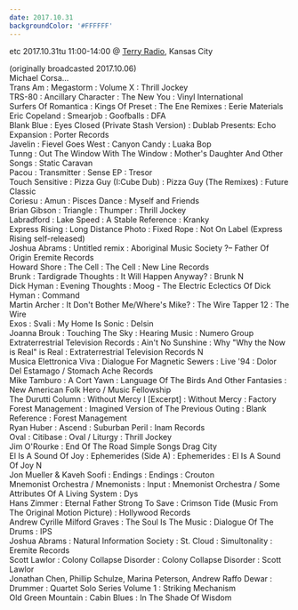 ```yaml
---
date: 2017.10.31
backgroundColor: '#FFFFFF'
---
```


etc 2017.10.31tu 11:00-14:00 @ [Terry Radio](http://www.terryradio.biz/), Kansas City  

(originally broadcasted 2017.10.06)  
Michael Corsa...  
Trans Am : Megastorm : Volume X : Thrill Jockey  
TRS-80 : Ancillary Character : The New You : Vinyl International  
Surfers Of Romantica : Kings Of Preset : The Ene Remixes : Eerie Materials  
Eric Copeland : Smearjob : Goofballs : DFA  
Blank Blue : Eyes Closed (Private Stash Version) : Dublab Presents: Echo Expansion : Porter Records  
Javelin : Fievel Goes West : Canyon Candy : Luaka Bop  
Tunng : Out The Window With The Window : Mother's Daughter And Other Songs : Static Caravan  
Pacou : Transmitter : Sense EP : Tresor  
Touch Sensitive : Pizza Guy (I:Cube Dub) : Pizza Guy (The Remixes) : Future Classic  
Coriesu : Amun : Pisces Dance : Myself and Friends  
Brian Gibson : Triangle : Thumper : Thrill Jockey  
Labradford : Lake Speed : A Stable Reference : Kranky  
Express Rising : Long Distance Photo : Fixed Rope : Not On Label (Express Rising self-released)  
Joshua Abrams : Untitled remix : Aboriginal Music Society ?– Father Of Origin Eremite Records  
Howard Shore : The Cell : The Cell : New Line Records  
Brunk : Tardigrade Thoughts : It Will Happen Anyway? : Brunk N  
Dick Hyman : Evening Thoughts : Moog - The Electric Eclectics Of Dick Hyman : Command  
Martin Archer : It Don't Bother Me/Where's Mike? : The Wire Tapper 12 : The Wire  
Exos : Svali : My Home Is Sonic : Delsin  
Joanna Brouk : Touching The Sky : Hearing Music : Numero Group  
Extraterrestrial Television Records : Ain't No Sunshine : Why "Why the Now is Real" is Real : Extraterrestrial Television Records N  
Musica Elettronica Viva : Dialogue For Magnetic Sewers : Live '94 : Dolor Del Estamago / Stomach Ache Records  
Mike Tamburo : A Cort Yawn : Language Of The Birds And Other Fantasies : New American Folk Hero / Music Fellowship  
The Durutti Column : Without Mercy I \[Excerpt\] : Without Mercy : Factory  
Forest Management : Imagined Version of The Previous Outing : Blank Reference : Forest Management  
Ryan Huber : Ascend : Suburban Peril : Inam Records  
Oval : Citibase : Oval / Liturgy : Thrill Jockey  
Jim O'Rourke : End Of The Road Simple Songs Drag City  
El Is A Sound Of Joy : Ephemerides (Side A) : Ephemerides : El Is A Sound Of Joy N  
Jon Mueller & Kaveh Soofi : Endings : Endings : Crouton  
Mnemonist Orchestra / Mnemonists : Input : Mnemonist Orchestra / Some Attributes Of A Living System : Dys  
Hans Zimmer : Eternal Father Strong To Save : Crimson Tide (Music From The Original Motion Picture) : Hollywood Records  
Andrew Cyrille Milford Graves : The Soul Is The Music : Dialogue Of The Drums : IPS  
Joshua Abrams : Natural Information Society : St. Cloud : Simultonality : Eremite Records  
Scott Lawlor : Colony Collapse Disorder : Colony Collapse Disorder : Scott Lawlor  
Jonathan Chen, Phillip Schulze, Marina Peterson, Andrew Raffo Dewar : Drummer : Quartet Solo Series Volume 1 : Striking Mechanism  
Old Green Mountain : Cabin Blues : In The Shade Of Wisdom